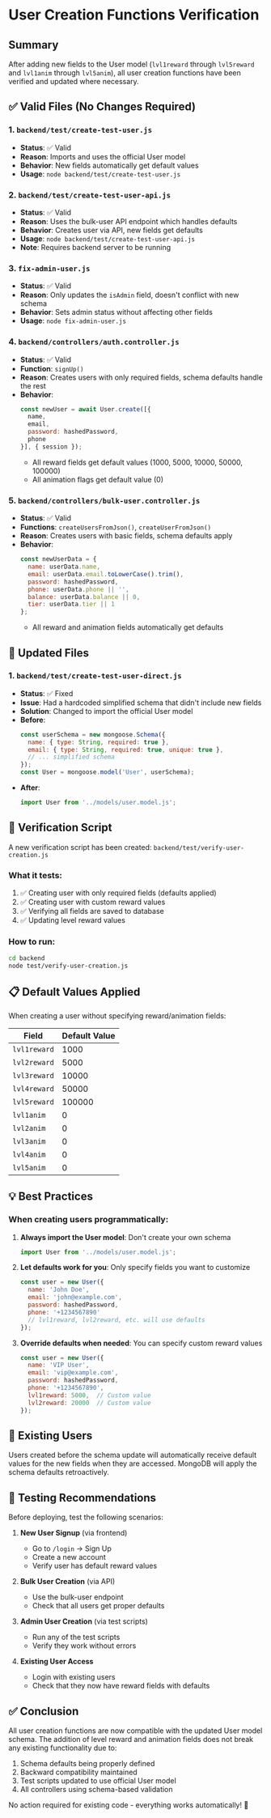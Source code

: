 # User Creation Functions Verification

## Summary
After adding new fields to the User model (`lvl1reward` through `lvl5reward` and `lvl1anim` through `lvl5anim`), all user creation functions have been verified and updated where necessary.

## ✅ Valid Files (No Changes Required)

### 1. `backend/test/create-test-user.js`
- **Status**: ✅ Valid
- **Reason**: Imports and uses the official User model
- **Behavior**: New fields automatically get default values
- **Usage**: `node backend/test/create-test-user.js`

### 2. `backend/test/create-test-user-api.js`
- **Status**: ✅ Valid
- **Reason**: Uses the bulk-user API endpoint which handles defaults
- **Behavior**: Creates user via API, new fields get defaults
- **Usage**: `node backend/test/create-test-user-api.js`
- **Note**: Requires backend server to be running

### 3. `fix-admin-user.js`
- **Status**: ✅ Valid
- **Reason**: Only updates the `isAdmin` field, doesn't conflict with new schema
- **Behavior**: Sets admin status without affecting other fields
- **Usage**: `node fix-admin-user.js`

### 4. `backend/controllers/auth.controller.js`
- **Status**: ✅ Valid
- **Function**: `signUp()`
- **Reason**: Creates users with only required fields, schema defaults handle the rest
- **Behavior**: 
  ```javascript
  const newUser = await User.create([{ 
    name, 
    email, 
    password: hashedPassword, 
    phone 
  }], { session });
  ```
  - All reward fields get default values (1000, 5000, 10000, 50000, 100000)
  - All animation flags get default value (0)

### 5. `backend/controllers/bulk-user.controller.js`
- **Status**: ✅ Valid
- **Functions**: `createUsersFromJson()`, `createUserFromJson()`
- **Reason**: Creates users with basic fields, schema defaults apply
- **Behavior**: 
  ```javascript
  const newUserData = {
    name: userData.name,
    email: userData.email.toLowerCase().trim(),
    password: hashedPassword,
    phone: userData.phone || '',
    balance: userData.balance || 0,
    tier: userData.tier || 1
  };
  ```
  - All reward and animation fields automatically get defaults

## 🔧 Updated Files

### 1. `backend/test/create-test-user-direct.js`
- **Status**: ✅ Fixed
- **Issue**: Had a hardcoded simplified schema that didn't include new fields
- **Solution**: Changed to import the official User model
- **Before**:
  ```javascript
  const userSchema = new mongoose.Schema({
    name: { type: String, required: true },
    email: { type: String, required: true, unique: true },
    // ... simplified schema
  });
  const User = mongoose.model('User', userSchema);
  ```
- **After**:
  ```javascript
  import User from '../models/user.model.js';
  ```

## 🧪 Verification Script

A new verification script has been created: `backend/test/verify-user-creation.js`

### What it tests:
1. ✅ Creating user with only required fields (defaults applied)
2. ✅ Creating user with custom reward values
3. ✅ Verifying all fields are saved to database
4. ✅ Updating level reward values

### How to run:
```bash
cd backend
node test/verify-user-creation.js
```

## 📋 Default Values Applied

When creating a user without specifying reward/animation fields:

| Field | Default Value |
|-------|--------------|
| `lvl1reward` | 1000 |
| `lvl2reward` | 5000 |
| `lvl3reward` | 10000 |
| `lvl4reward` | 50000 |
| `lvl5reward` | 100000 |
| `lvl1anim` | 0 |
| `lvl2anim` | 0 |
| `lvl3anim` | 0 |
| `lvl4anim` | 0 |
| `lvl5anim` | 0 |

## 💡 Best Practices

### When creating users programmatically:

1. **Always import the User model**: Don't create your own schema
   ```javascript
   import User from '../models/user.model.js';
   ```

2. **Let defaults work for you**: Only specify fields you want to customize
   ```javascript
   const user = new User({
     name: 'John Doe',
     email: 'john@example.com',
     password: hashedPassword,
     phone: '+1234567890'
     // lvl1reward, lvl2reward, etc. will use defaults
   });
   ```

3. **Override defaults when needed**: You can specify custom reward values
   ```javascript
   const user = new User({
     name: 'VIP User',
     email: 'vip@example.com',
     password: hashedPassword,
     phone: '+1234567890',
     lvl1reward: 5000,  // Custom value
     lvl2reward: 20000  // Custom value
   });
   ```

## 🔄 Existing Users

Users created before the schema update will automatically receive default values for the new fields when they are accessed. MongoDB will apply the schema defaults retroactively.

## 🚀 Testing Recommendations

Before deploying, test the following scenarios:

1. **New User Signup** (via frontend)
   - Go to `/login` → Sign Up
   - Create a new account
   - Verify user has default reward values

2. **Bulk User Creation** (via API)
   - Use the bulk-user endpoint
   - Check that all users get proper defaults

3. **Admin User Creation** (via test scripts)
   - Run any of the test scripts
   - Verify they work without errors

4. **Existing User Access**
   - Login with existing users
   - Check that they now have reward fields with defaults

## ✅ Conclusion

All user creation functions are now compatible with the updated User model schema. The addition of level reward and animation fields does not break any existing functionality due to:

1. Schema defaults being properly defined
2. Backward compatibility maintained
3. Test scripts updated to use official User model
4. All controllers using schema-based validation

No action required for existing code - everything works automatically! 🎉
